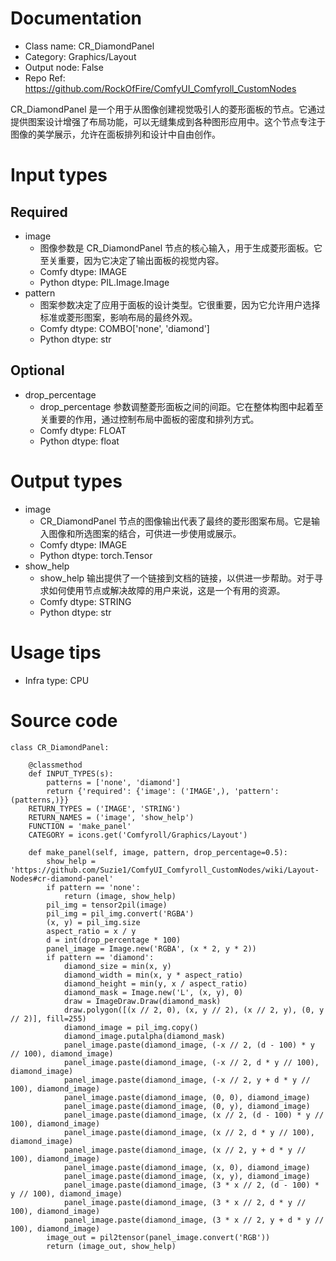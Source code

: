 # Documentation
- Class name: CR_DiamondPanel
- Category: Graphics/Layout
- Output node: False
- Repo Ref: https://github.com/RockOfFire/ComfyUI_Comfyroll_CustomNodes

CR_DiamondPanel 是一个用于从图像创建视觉吸引人的菱形面板的节点。它通过提供图案设计增强了布局功能，可以无缝集成到各种图形应用中。这个节点专注于图像的美学展示，允许在面板排列和设计中自由创作。

# Input types
## Required
- image
    - 图像参数是 CR_DiamondPanel 节点的核心输入，用于生成菱形面板。它至关重要，因为它决定了输出面板的视觉内容。
    - Comfy dtype: IMAGE
    - Python dtype: PIL.Image.Image
- pattern
    - 图案参数决定了应用于面板的设计类型。它很重要，因为它允许用户选择标准或菱形图案，影响布局的最终外观。
    - Comfy dtype: COMBO['none', 'diamond']
    - Python dtype: str
## Optional
- drop_percentage
    - drop_percentage 参数调整菱形面板之间的间距。它在整体构图中起着至关重要的作用，通过控制布局中面板的密度和排列方式。
    - Comfy dtype: FLOAT
    - Python dtype: float

# Output types
- image
    - CR_DiamondPanel 节点的图像输出代表了最终的菱形图案布局。它是输入图像和所选图案的结合，可供进一步使用或展示。
    - Comfy dtype: IMAGE
    - Python dtype: torch.Tensor
- show_help
    - show_help 输出提供了一个链接到文档的链接，以供进一步帮助。对于寻求如何使用节点或解决故障的用户来说，这是一个有用的资源。
    - Comfy dtype: STRING
    - Python dtype: str

# Usage tips
- Infra type: CPU

# Source code
```
class CR_DiamondPanel:

    @classmethod
    def INPUT_TYPES(s):
        patterns = ['none', 'diamond']
        return {'required': {'image': ('IMAGE',), 'pattern': (patterns,)}}
    RETURN_TYPES = ('IMAGE', 'STRING')
    RETURN_NAMES = ('image', 'show_help')
    FUNCTION = 'make_panel'
    CATEGORY = icons.get('Comfyroll/Graphics/Layout')

    def make_panel(self, image, pattern, drop_percentage=0.5):
        show_help = 'https://github.com/Suzie1/ComfyUI_Comfyroll_CustomNodes/wiki/Layout-Nodes#cr-diamond-panel'
        if pattern == 'none':
            return (image, show_help)
        pil_img = tensor2pil(image)
        pil_img = pil_img.convert('RGBA')
        (x, y) = pil_img.size
        aspect_ratio = x / y
        d = int(drop_percentage * 100)
        panel_image = Image.new('RGBA', (x * 2, y * 2))
        if pattern == 'diamond':
            diamond_size = min(x, y)
            diamond_width = min(x, y * aspect_ratio)
            diamond_height = min(y, x / aspect_ratio)
            diamond_mask = Image.new('L', (x, y), 0)
            draw = ImageDraw.Draw(diamond_mask)
            draw.polygon([(x // 2, 0), (x, y // 2), (x // 2, y), (0, y // 2)], fill=255)
            diamond_image = pil_img.copy()
            diamond_image.putalpha(diamond_mask)
            panel_image.paste(diamond_image, (-x // 2, (d - 100) * y // 100), diamond_image)
            panel_image.paste(diamond_image, (-x // 2, d * y // 100), diamond_image)
            panel_image.paste(diamond_image, (-x // 2, y + d * y // 100), diamond_image)
            panel_image.paste(diamond_image, (0, 0), diamond_image)
            panel_image.paste(diamond_image, (0, y), diamond_image)
            panel_image.paste(diamond_image, (x // 2, (d - 100) * y // 100), diamond_image)
            panel_image.paste(diamond_image, (x // 2, d * y // 100), diamond_image)
            panel_image.paste(diamond_image, (x // 2, y + d * y // 100), diamond_image)
            panel_image.paste(diamond_image, (x, 0), diamond_image)
            panel_image.paste(diamond_image, (x, y), diamond_image)
            panel_image.paste(diamond_image, (3 * x // 2, (d - 100) * y // 100), diamond_image)
            panel_image.paste(diamond_image, (3 * x // 2, d * y // 100), diamond_image)
            panel_image.paste(diamond_image, (3 * x // 2, y + d * y // 100), diamond_image)
        image_out = pil2tensor(panel_image.convert('RGB'))
        return (image_out, show_help)
```